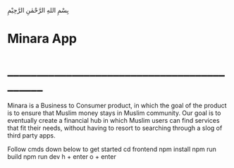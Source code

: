 بِسْمِ اللهِ الرَّحْمٰنِ الرَّحِيْمِ
# Minara App
# ___________________________________________
Minara is a Business to Consumer product, in which the goal of the product is to ensure that Muslim money stays in Muslim community. Our goal is to eventually create a financial hub in which Muslim users can find services that fit their needs, without having to resort to searching through a slog of third party apps.

Follow cmds down below to get started 
cd frontend
npm install
npm run build
npm run dev
h + enter
o + enter


